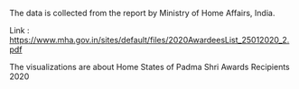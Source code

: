 The data is collected from the report by Ministry of Home Affairs, India. 

Link : https://www.mha.gov.in/sites/default/files/2020AwardeesList_25012020_2.pdf

The visualizations are about Home States of Padma Shri Awards Recipients 2020
